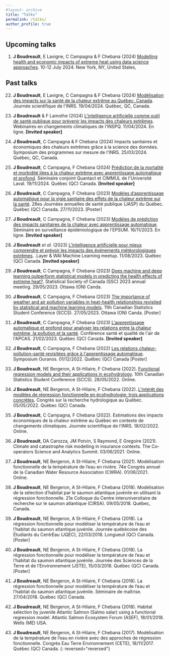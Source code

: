 ```yaml
---
#layout: archive
title: "Talks"
permalink: /talks/
author_profile: true
---
```


Upcoming talks
-------------------

1. **J Boudreault**, E Lavigne, C Campagna & F Chebana (2024) [Modelling health and economic impacts of extreme heat using data science approaches](https://www.climate.columbia.edu/extreme-heat-workshop). 10-12 July 2024. New York, NY, United States, 


Past talks
-------------------


22. **J Boudreault**, E Lavigne, C Campagna & F Chebana (2024) [Modélisation des impacts sur la santé de la chaleur extrême au Québec, Canada](https://inrs.ca/linrs/salle-de-nouvelles/evenements/journees-scientifiques-de-linrs-2024/#:~:text=La%204e%20%C3%A9dition%20de%20la,au%20Centre%20Eau%20Terre%20Environnement.). Journée scientifique de l'INRS. 19/04/2024. Québec, QC, Canada.

21. **J Boudreault** & F Lamothe (2024) [L'intelligence artificielle comme outil de santé publique pour prévenir les impacts des chaleurs extrêmes](https://campusvirtuel.inspq.qc.ca/course/view.php?id=175). Webinaires en changements climatiques de l'INSPQ. 11/04/2024. En ligne. **[Invited speaker]**

20. **J Boudreault**, C Campagna & F Chebana (2024) Impacts sanitaires et économiques des chaleurs extrêmes grâce à la science des données. Symposium des programmes sur mesure de l'INRS. 25/03/2024. Québec, QC, Canada.

19. **J Boudreault**, C Campagna, F Chebana (2024) [Prédiction de la mortalité et morbidité liées à la chaleur extrême avec apprentissage automatique et profond](https://cimmul.fsg.ulaval.ca/event/seminaire-du-cimmul-quantact-jeremie-boudreault/). Séminaire conjoint Quantact et CIMMUL de l'Université Laval. 19/11/2024. Québec (QC) Canada. **[Invited speaker]**


18. **J Boudreault**, C Campagna, F Chebana (2023) [Modèles d’apprentissage automatique pour la vigie sanitaire des effets de la chaleur extrême sur la santé](https://www.inspq.qc.ca/jasp/communications-affichees). 26es Journées annuelles de santé publique (JASP) du Québec. Québec (QC) Canada. 27/11/2023. [Poster]

17. **J Boudreault**, C Campagna, F Chebana (2023) [Modèles de prédiction des impacts sanitaires de la chaleur avec apprentissage automatique](https://espum.umontreal.ca/lespum/evenements/evenement/news/eventDetail/Event/modeles-de-prediction-des-impacts-sanitaires-de-la-chaleur-avec-apprentissage-automatique-1/). Séminaire en surveillance épidémiologique de l'EPSUM. 16/11/2023. En ligne. **[Invited speaker]**

16.  **J Boudreault** *et al.* (2023) [L'intelligence artificielle pour mieux comprendre et prévoir les impacts des événements météorologiques extrêmes](https://iid.ulaval.ca/evenements/reseautage-wai-layer-meetup-quebec/). .Layer & WAI Machine Learning meetup. 11/08/2023. Québec (QC) Canada. **[Invited speaker]**

15. **J Boudreault**, C Campagna, F Chebana (2023) [Does machine and deep learning outperform statistical models in predicting the health effects of extreme heat?](https://ssc.ca/en/meetings/annual/2023-ssc-annual-meeting-ottawa). Statistical Society of Canada (SSC) 2023 annual meeting. 29/05/2023. Ottawa (ON) Canda.

14. **J Boudreault**, C Campagna, F Chebana (2023) [The importance of weather and air pollution variables in heat-health relationships revisited by statistical and machine learning models](https://ssc.ca/en/meetings/annual/2023-ssc-annual-meeting-ottawa/eleventh-annual-canadian-statistics-student-0). 11th Canadian Statistics Student Conference (SCCS). 27/05/2023. Ottawa (ON) Canda. [Poster]

13. **J Boudreault**, C Campagna, F Chebana (2023) [L’apprentissage automatique et profond pour analyser les relations entre la chaleur extrême, la pollution et la santé](https://www.apcas.qc.ca/conference/sante-et-qualite-de-lair-enjeu-de-societe-majeur-21-fevrier-2023/). Conférence santé et qualité de l'air de l'APCAS. 21/02/2023. Québec (QC) Canada. **[Invited speaker]**

12. **J Boudreault**, C Campagna, F Chebana (2022) [Les relations chaleur-pollution-santé revisitées grâce à l'apprentissage automatique](https://www.ouranos.ca/sites/default/files/2022-11/cc-symposium-2022-resumes-affiches_2.pdf). Symposium Ouranos. 01/12/2022. Québec (QC) Canada [Poster]


11. **J Boudreault**, NE Bergeron, A St-Hilaire, F Chebana (2022). [Functional regression models and their applications in ecohydrology](https://ssc.ca/en/meetings/annual/2022-annual-meeting/student-conference). 10th Canadian Statistics Student Conference (SCCS). 28/05/2022. Online.

10. **J Boudreault**, NE Bergeron, A St-Hilaire, F Chebana (2022). [L'intérêt des modèles de régression fonctionnelle en écohydrologie: trois applications concrètes](https://event.fourwaves.com/fr/rhq22/horaire?date=2022-05-05). Congrès sur la recherche hydrologique au Québec. 05/05/2022. Québec (QC) Canada.

9. **J Boudreault**, C Campagna, F Chebana (2022). Estimations des impacts économiques de la chaleur extrême au Québec en contexte de changements climatiques. Journée scientifique de l’INRS. 18/02/2022. Online.

8. **J Boudreault**, DA Carozza, JM Potvin, S Raymond, E Gregoire (2021). Climate and catastrophe risk modelling in insurance contexts. The Co-operators Science and Analytics Summit. 03/06/2021. Online.

7. **J Boudreault**, NE Bergeron, A St-Hilaire, F Chebana (2021). Modélisation fonctionnelle de la température de l’eau en rivière. 74e Congrès annuel de la Canadian Water Resource Association (CWRA). 01/06/2021. Online.

6. **J Boudreault**, NE Bergeron, A St-Hilaire, F Chebana (2018). Modélisation de la sélection d’habitat par le saumon atlantique juvénile en utilisant la régression fonctionnelle. 21e Colloque du Centre interuniversitaire de recherche sur le saumon atlantique (CIRSA). 09/05/2018. Québec, Canada.

5. **J Boudreault**, NE Bergeron, A St-Hilaire, F Chebana (2018). La régression fonctionnelle pour modéliser la température de l’eau et l’habitat du saumon atlantique juvénile. Journée québécoise des Étudiants du CentrEau (JQEC), 22/03/2018. Longueuil (QC) Canada. [Poster]

4. **J Boudreault**, NE Bergeron, A St-Hilaire, F Chebana (2018). La régression fonctionnelle pour modéliser la température de l’eau et l’habitat du saumon atlantique juvénile. Journée des Sciences de la Terre et de l’Environnement (JSTE), 15/03/2018. Québec (QC) Canada. [Poster]

3. **J Boudreault**, NE Bergeron, A St-Hilaire, F Chebana (2018). La régression fonctionnelle pour modéliser la température de l’eau et l’habitat du saumon atlantique juvénile. Séminaire de maîtrise. 27/04/2018. Québec (QC) Canada.

2. **J Boudreault**, NE Bergeron, A St-Hilaire, F Chebana (2018). Habitat selection by juvenile Atlantic Salmon (Salmo salar) using a functional regression model. Atlantic Salmon Ecosystem Forum (ASEF), 18/01/2018. Wells (ME) USA.

1. **J Boudreault**, NE Bergeron, A St-Hilaire, F Chebana (2017). Modélisation de la température de l’eau en rivière avec des approches de régression fonctionnelle. Congrès Eau Terre Environnement (CETE), 18/11/2017. Québec (QC) Canada.
{: reversed="reversed"}